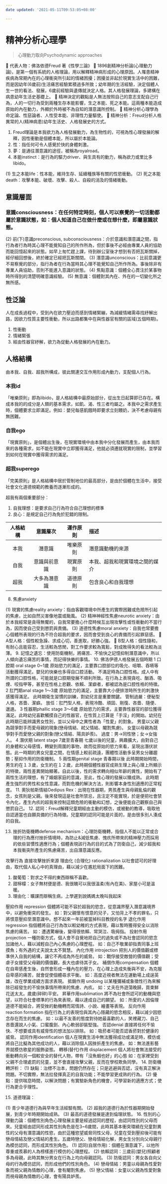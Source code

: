 ```yaml
---
date updated: '2021-05-11T09:53:05+08:00'

---
```


# 精神分析心理學

> 心理動力取向Psychodynamic approaches

	代表人物：佛洛依德Freud  著《性學三論》
	1896創精神分析論(心理動力論)，是第一個有系統的人格理論，用以解釋精神病形成的心理原因。人罹患精神疾病為常期內在的心理衝突所引起的情緒困擾；困擾並非起於現實生活中的困難，而是因幼年(6歲前)生活痛苦經驗累積過多所致；幼年期的生活經驗，決定個體人生一世的看法、發展，6歲前經驗與遺傳就決定人格。其人格發展理論，多建構在病患幼年生活史基礎上。
	精神決定的觀點是人無法按照自己的意志支配自己行為，人的一切行為受到兩種生存本能影響，生之本能、死之本能。這兩種本能造成原始的內在動力，外顯於外時被不為自知的潛意識所控制。
	精神分析心理學為命定論、性惡論者、人性受本能、非理性力量驅使。
	精神分析：Freud分析人格異常的人(精神病患)幼年生活史、人格發展史的方式。

1.  Freud理論是本我欲力為人格發展動力，為生物性的，可視為性心理發展的解釋，因性衝動是個體本能，所以屬於本能論。
2.  性：指任何可令人感覺於快的身體刺激。
3.  夢：是通往潛意識的途徑，被稱為royalroad。
4.  本能instinct：是行為的驅力driver、與生具有的動力，稱為欲力或里比多libido。

(1)	生之本能life：性本能，維持生存、延續種族等有關的性慾衝動。
(2)	死之本能death：攻擊本能、破壞、攻擊、殺人、自殺的消及的情緒衝動。
## 意識層面
### 意識consciousness：在任何特定時刻，個人可以察覺的一切活動都屬於意識狀態，如：個人知道自己在做什麼或在想什麼，即屬意識狀態。
(2)	前(下)意識preconscious, subconsciousness：介於意識和潛意識之間，指行為者行為時其心理不能覺知自己的所作所為，但於事後不必經由專業人員的協助而能回憶起來的狀態。如早上匆忙趕上課，待到辦公室後才想到有否把瓦斯關掉，經仔細回想後，終於確定已經把瓦斯關閉。
(3)	潛意識unconscious：比前意識更不易察覺的部分，指行為者在行為當時其心理不能覺知自己所作所為。事後除非有專業人員協助，否則不能進入意識的狀態。
(4)	焦點意識：個體全心貫注於某事物時所得到的清楚明確意識經驗。
(5)	無意識：個體對其內在、外在的一切變化所之無所感。
## 性泛論
人在成長過程中，受到內在欲力壓迫而感到情緒緊繃，為減緩情緒需尋找紓解出路，因欲力性質主要性衝動，所以出路都集中在與性器官有關的區域(五個時期)。
1. 性衝動
2. 情緒緊張
3. 經由性器官紓解，欲力為促動人格發展的內在動力。

## 人格結構

由本我、自我、超我所構成，彼此關連交互作用形成內動力，支配個人行為。

### 本我id

「唯樂原則」即為libido，是人格結構中最原始部分，從出生日起算即已存在。構成本我的的成分是人類的基本需求，如飢、渴、性三者均屬之。本我中之需求產生時，個體要求立即滿足。例如：嬰兒每感飢餓時即要求立刻餵奶，決不考慮母親有無困難。

### 自我ego

「現實原則」，是個體出生後，在現實環境中由本我中分化發展而產生，由本我而來的各種需求，如不能在現實中立即獲得滿足，他就必須遷就現實的限制，並學習到如何在現實中獲得需求的滿足。

### 超我superego

「完美原則」是人格結構中居於管制地位的最高部分，是由於個體在生活中，接受社會文化道德規範的教養而逐漸形成的。

超我有兩個重要部分：

1.  自我理想：是要求自己行為符合自己理想的標準
2.  良心：是規定自己行為免於犯錯的限制。

| 人格結構 |  意識層次  | 運作原則 | 描述              |
| :--: | :----: | :--: | :-------------- |
|  本我  |   潛意識  | 唯樂原則 | 潛意識動機的來源        |
|  自我  | 意識與前意識 | 現實原則 | 本我、超我和現實環境之間的媒介 |
|  超我  | 大多為潛意識 | 道德原則 | 包含良心和自我理想       |

8.  焦慮anxiety

(1) 現實的焦慮reality anxiety：指由客觀環境中所產生的實際困難或危險所引起的焦慮，比如自然災害像地震或颱風。
(2) 精神神經性焦慮neurotic anxiety：由於本我經常是貪得無饜的，自我常要擔心什麼時候互出現攻擊性或性衝動的不當行為，因而使自己受到懲罰與責備。
(3) 道德性焦慮moral anxiety：自我也常要擔心個體所表現的行為不符合超我的要求，因而會受到良心的責備而引起罪惡感。
	A型人格：個性較急躁、求成心切，善進取，好勝心強。
	B型人格：個性隨和，有耐心且能容忍，生活較為悠閒，對工作要求較為寬鬆，對成敗得失的看法較為淡薄。
9.   記憶之遺忘：使用防衛機制，將痛苦、不愉快之記憶抑制潛意識中，所以人傾向遺忘痛苦的事情，而記得快樂的事情。
10.   佛洛伊德人格發展五個時期
1	口腔期
oral stage
0~1歲	原始慾力的滿足，主要靠口腔部位的吸允、咀嚼、吞嚥等活動獲得滿足。嬰兒的快樂也多得自口腔活動。
不滿足時為口腔性格。成人中有所謂的口腔性格，可能就是口腔期發展不順利所致。在行為上表現貪吃、酗酒、吸煙、咬指甲等，甚至在性格上悲觀、依賴、潔癖者，都被認為是口腔性格的特徵。
2	肛門期anal stage
1～3歲	原始慾力的滿足，主要靠大小便排泄時所生的刺激快感獲得滿足。
此時期衛生習慣的訓練，對幼兒言是重要關鍵。
管制過嚴：便秘型人格，吝嗇、潔癖。
放任：肛門型人格，表現冷酷、頑固、剛復、吝嗇、隨便、邋遢。
3	性器期phallic stage
3～6歲	原始慾力的需求，主要靠性器官的部位獲得滿足。此時幼兒喜歡觸摸自己的性器官，在性質上已算是「手淫」的開始。幼兒在此時期已能辨識男女性別，並以父母中之異性者為「性愛」的對象。
男童以父親為競爭對手而愛母親的現象(戀母情結、弒父情結、閹割焦慮)。
女童以母親為競爭對手而愛戀父親的對象(戀父情結、陽具妒羨)。
過度：男→同性戀；女→女強人。
4	潛伏期
latent stage
7歲至青春期	七歲以後的兒童，興趣擴大，由對自己的身體和父母感情，轉變到周圍的事物，故而從原始的慾力來看，呈現出潛伏狀態。此一時期的男女兒童之間，在情感上較前疏遠，團體性活動多呈男女分離趨勢；壓抑作用的防衛機制。
5	兩性期genital stage
青春期以後	此時期開始時間，男生約在１３歲，女生約在１２歲，此時期個體性器官成熟生理上與心理上所顯示的特徵，兩性差異開始顯著。自此以後，性的需求轉向相似年齡的異性，開始有了兩性生活的理想，有了婚姻家庭的意識，至此，性心理的發展以臻成熟。
此時期產生強烈的男性和女性意識，而對危機的解決方法，則影響本身性別適應的正常程度。
11.   奧狄帕斯情結Oedipus Rex：出現在性器期，男孩產生與母親亂倫的觀念，女孩則是父親。後來發現這是社會所禁忌，且注定不能實現，於是便把社會禁令內化，產生內疚的超我來控制這類危險的衝動和幻想，之後便能自己觀察自己與懲罰自己。
12.   認同：Freud解釋兒童期經由主動的模仿，或被動的教導，吸取他自認適當也自願具備的行為特徵。兒童期的認同可能是片面的，是由很多別人湊成的自我。

13. 挫折防衛機轉defense mechanism：心理防衛機轉，指個人不能以正常或合理的行為應付挫折情境時，為防止&減低焦慮、愧疚所帶來的精神壓力而採用的依些習慣性適應行為；個體表現該行為的目的式為了防衛自己，減少超我和本我衝突所產生的焦慮痛苦，出自潛意識反應。

攻擊行為	直接攻擊挫折來源
理由化
(合理化)
rationalization	以社會認可的好理由，取代個人私心中的真理由，藉以減少在尷尬局面下的困難。

1.  酸葡萄：對求之不得的東西辯稱不喜歡。
2.  甜檸檬：女子無材便是德、我很醜可以我很溫柔(有內在美)、家屋小可是溫暖。
3.  理由化：曠課而辯稱生病，上學遲到說媽媽太晚叫我起床

壓抑作用
repression	個體將可能不容於超我的慾念，從意識界壓入潛意識境界中，以避免衝突的發生。
如：對父親懷有恨意的兒子，又怕背上不孝的罪名，只將恨意壓抑至潛意識中。想不起來一年前被當掉科目教授的名字
退化作用
regression	指個體將自己行為改以較幼稚的方式表現，藉以暫時獲得安全以消除焦慮的痛苦。
如：遭遇驚嚇後，變得很依賴、常哭泣、吸拇指。
投射作用projection	一種防衛方式，個人會不自覺地把自己的過失或不為社會認同的慾念加諸他人，藉以減輕自己內心焦慮的心理歷程。
如：自己不敬業卻指責同事上班摸魚；有外遇的丈夫說太太不賢慧。
內化作用
introjection	把別人的價值觀或標準併入自我的結構，讓它不再成為外在的威脅。
如：戰俘接受敵營的價值觀；受虐子女接受父母親的價值觀，長大也虐待其子女。
補償作用compensation	個體在自卑感產生後，自然會形成一種內在的壓力，在心理上造成失衡與不安，為克服自卑感的痛苦，就會促使個體尋求平衡。
如：高度近視者無法在運動場上成逞英雄，改在學業成績方面求表現。
抵銷作用
undoing	以某種彌補或象徵性行為來解除已經發生的不愉快事情所帶來的焦慮、內疚。
如：丈夫在外遊蕩晚歸，買束鮮花送太太。歲歲(碎碎)平安。
昇華作用sublimation	將不為社會所認可的動機與慾望，以符合社會標準的行為來表現，藉以達成自己的願望。
如：所愛的人因倫理道德不能結合，將受挫的動機轉而寫情詩、小說、繪畫等表現。
反向作用reaction formation	指在行為上的表現恰與其內心隱藏的慾念相反，藉以減少因慾念存在而生的焦慮。
如：以最不友善的態度對待她最喜歡的人，笑裡藏刀、自己吝嗇還說人小氣、口蜜腹劍、內心軟弱卻裝堅強。
否認denial	直接將任何不愉快、不想要或具有威脅性的想法加以排除。
如：吸菸者可能否認香菸對於健康的威脅。
認同作用identification	個人在現實生活中無法獲得成功或滿足時，模仿或將自己比擬為其他成功的人，藉以消除個人因挫折產生的焦慮。
如：無法進影藝界就模仿歌星的服飾姿態。
轉移(替代)作用
displacement	個人將社會無法接受的衝動轉向另一個較安全的替代人物，帶有「沒魚蝦也好」的心態
如：在家裡受到父親不合理處罰的兒童，並不會直接攻擊父親，反而在學校欺負同學。
14.   防衛機轉評析：
(1)  缺點：治標不治本，問題仍然存在；只是逃避與否認，沒有真正解決問題。不切實際，無法拉發揮真正的自我功能；不能學習更成熟的行為。
(2)  優點：提供喘息時間，以解決問題；有實驗新角色的機會，可學習新的適應方式；使行為更合乎理性。

15. 道德理論：

(1) 	青少年道德行為與早年生活經驗有關。
(2) 	超我的道德行為於性器期開始發展，到青少年時期開始成熟。
(3) 	最高的道德發展是達到倫理狀態。
16.   性別的心理動力論：個體性別角色心理發展主要是經過認同的歷程，由認同性別的父母而來。兒童經由認同形成其性別角色是在3~6歲間，此時其基本衝突環繞在兒童對異性的父母有潛意識的性慾，由於這種慾望威脅同性父母，兒童在受到壓抑後可能有戀母情結及戀父情結的產生。五歲時戀父、戀母情結化解，男女生分別向父母親行為模仿認同，而形成其性別角色。
(1)  認同(自居作用)：個體在潛意識下，以他所尊重或羨慕的人為榜樣進行模仿的心理歷程。
(2)  依賴認同：三歲前(嬰兒)照顧者多為母親，此時其無分男女在行為上均向母親認同。
(3)  防衛認同：男女各自向父母的行為模仿認同，而形成他們的性別角色。
(4)  戀母情結：男童以母親為性愛對象而視父親為情敵的心理，會有閹割焦慮。
(5)  戀父情結：女童以父親為性愛對象而視母親為情敵的心理，會有陽具妒羨。
